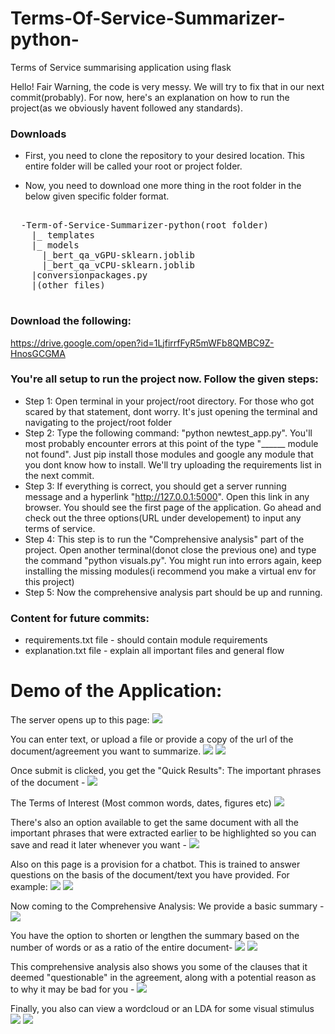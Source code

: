 
# Terms-Of-Service-Summarizer-python-
Terms of Service summarising application using flask

Hello!
Fair Warning, the code is very messy.
We will try to fix that in our next commit(probably). 
For now, here's an explanation on how to run the project(as we obviously havent followed any standards).

### Downloads
- First, you need to clone the repository to your desired location. This entire folder will be called your root or project folder.

- Now, you need to download one more thing in the root folder in the below given specific folder format.
<pre> 
  -Term-of-Service-Summarizer-python(root folder)
    |_ templates
    |_ models
      |_bert_qa_vGPU-sklearn.joblib
      |_bert_qa_vCPU-sklearn.joblib
    |conversionpackages.py
    |(other files)
 </pre>   

### Download the following: 
https://drive.google.com/open?id=1LjfirrfFyR5mWFb8QMBC9Z-HnosGCGMA
  
### You're all setup to run the project now. Follow the given steps:
- Step 1: Open terminal in your project/root directory. For those who got scared by that statement, dont worry. It's just opening the terminal and navigating to the project/root folder
- Step 2: Type the following command: "python newtest_app.py". You'll most probably encounter errors at this point of the type "______ module not found". Just pip install those modules and google any module that you dont know how to install. We'll try uploading the requirements list in the next commit.
- Step 3: If everything is correct, you should get a server running message and a hyperlink "http://127.0.0.1:5000". Open this link in any browser. You should see the first page of the application. Go ahead and check out the three options(URL under developement) to input any terms of service.
- Step 4: This step is to run the "Comprehensive analysis" part of the project. Open another terminal(donot close the previous one) and type the command "python visuals.py". You might run into errors again, keep installing the missing modules(i recommend you make a virtual env for this project)
- Step 5: Now the comprehensive analysis part should be up and running.
    
    
### Content for future commits:
- requirements.txt file - should contain module requirements
- explanation.txt file - explain all important files and general flow


# Demo of the Application:
The server opens up to this page:
![](images/homepage.jpeg)

You can enter text, or upload a file or provide a copy of the url of the document/agreement you want to summarize.
![](images/submittext.jpeg)
![](images/urlupload.jpeg)

Once submit is clicked, you get the "Quick Results":
The important phrases of the document - 
![](images/result_impphrases.jpeg)

The Terms of Interest (Most common words, dates, figures etc)
![](images/result_toi.jpeg)


There's also an option available to get the same document with all the important phrases that were extracted earlier to be highlighted so you can save and read it later whenever you want -
![](images/result_taggeddoc.jpeg)

Also on this page is a provision for a chatbot.
This is trained to answer questions on the basis of the document/text you have provided.
For example:
![](images/legalboi1.jpeg)
![](images/legalboi2.jpeg)

Now coming to the Comprehensive Analysis:
We provide a basic summary - 
![](images/compr_analysis_page.jpeg)

You have the option to shorten or lengthen the summary based on the number of words or as a ratio of the entire document-
![](images/summary_words.jpeg)
![](images/summary_ratio.jpeg)

This comprehensive analysis also shows you some of the clauses that it deemed "questionable" in the agreement, along with a potential reason as to why it may be bad for you -
![](images/questionable_clauses.jpeg)

Finally, you also can view a wordcloud or an LDA for some visual stimulus
![](images/wordcloud.jpeg)
![](images/lda.jpeg)

